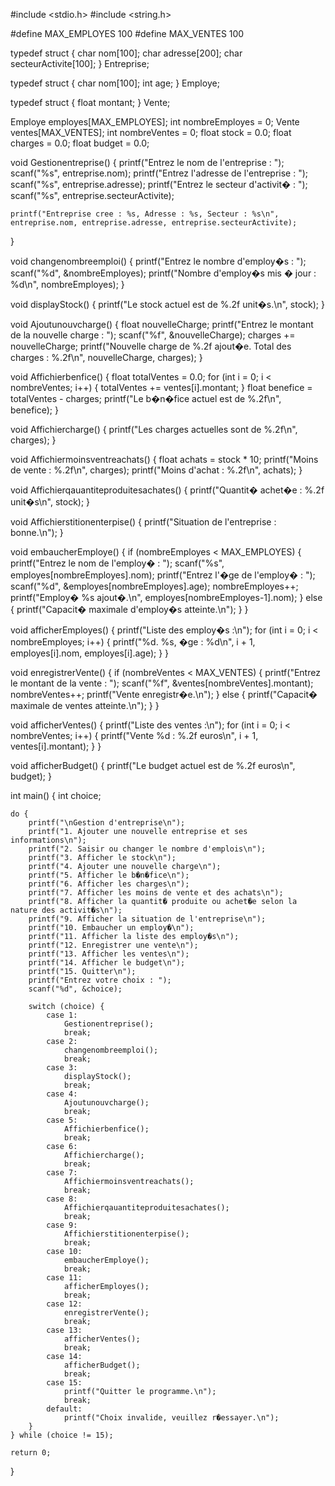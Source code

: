 #include <stdio.h>
#include <string.h>

#define MAX_EMPLOYES 100
#define MAX_VENTES 100


typedef struct {
    char nom[100];
    char adresse[200];
    char secteurActivite[100];
} Entreprise;

typedef struct {
    char nom[100];
    int age;
} Employe;

typedef struct {
    float montant;
} Vente;


Employe employes[MAX_EMPLOYES];
int nombreEmployes = 0;
Vente ventes[MAX_VENTES];
int nombreVentes = 0;
float stock = 0.0;
float charges = 0.0;
float budget = 0.0;

void Gestionentreprise() {
    printf("Entrez le nom de l'entreprise : ");
    scanf("%s", entreprise.nom);
    printf("Entrez l'adresse de l'entreprise : ");
    scanf("%s", entreprise.adresse);
    printf("Entrez le secteur d'activit� : ");
    scanf("%s", entreprise.secteurActivite);

    printf("Entreprise cree : %s, Adresse : %s, Secteur : %s\n", entreprise.nom, entreprise.adresse, entreprise.secteurActivite);
}


void changenombreemploi() {
    printf("Entrez le nombre d'employ�s : ");
    scanf("%d", &nombreEmployes);
    printf("Nombre d'employ�s mis � jour : %d\n", nombreEmployes);
}


void displayStock() {
    printf("Le stock actuel est de %.2f unit�s.\n", stock);
}

void Ajoutunouvcharge() {
    float nouvelleCharge;
    printf("Entrez le montant de la nouvelle charge : ");
    scanf("%f", &nouvelleCharge);
    charges += nouvelleCharge;
    printf("Nouvelle charge de %.2f ajout�e. Total des charges : %.2f\n", nouvelleCharge, charges);
}


void Affichierbenfice() {
    float totalVentes = 0.0;
    for (int i = 0; i < nombreVentes; i++) {
        totalVentes += ventes[i].montant;
    }
    float benefice = totalVentes - charges;
    printf("Le b�n�fice actuel est de %.2f\n", benefice);
}

void Affichiercharge() {
    printf("Les charges actuelles sont de %.2f\n", charges);
}


void Affichiermoinsventreachats() {
    float achats = stock * 10;
    printf("Moins de vente : %.2f\n", charges);
    printf("Moins d'achat : %.2f\n", achats);
}

void Affichierqauantiteproduitesachates() {
    printf("Quantit� achet�e : %.2f unit�s\n", stock);
}

void Affichierstitionenterpise() {
    printf("Situation de l'entreprise : bonne.\n");
}

void embaucherEmploye() {
    if (nombreEmployes < MAX_EMPLOYES) {
        printf("Entrez le nom de l'employ� : ");
        scanf("%s", employes[nombreEmployes].nom);
        printf("Entrez l'�ge de l'employ� : ");
        scanf("%d", &employes[nombreEmployes].age);
        nombreEmployes++;
        printf("Employ� %s ajout�.\n", employes[nombreEmployes-1].nom);
    } else {
        printf("Capacit� maximale d'employ�s atteinte.\n");
    }
}


void afficherEmployes() {
    printf("Liste des employ�s :\n");
    for (int i = 0; i < nombreEmployes; i++) {
        printf("%d. %s, �ge : %d\n", i + 1, employes[i].nom, employes[i].age);
    }
}


void enregistrerVente() {
    if (nombreVentes < MAX_VENTES) {
        printf("Entrez le montant de la vente : ");
        scanf("%f", &ventes[nombreVentes].montant);
        nombreVentes++;
        printf("Vente enregistr�e.\n");
    } else {
        printf("Capacit� maximale de ventes atteinte.\n");
    }
}

void afficherVentes() {
    printf("Liste des ventes :\n");
    for (int i = 0; i < nombreVentes; i++) {
        printf("Vente %d : %.2f euros\n", i + 1, ventes[i].montant);
    }
}

void afficherBudget() {
    printf("Le budget actuel est de %.2f euros\n", budget);
}

int main() {
    int choice;

    do {
        printf("\nGestion d'entreprise\n");
        printf("1. Ajouter une nouvelle entreprise et ses informations\n");
        printf("2. Saisir ou changer le nombre d'emplois\n");
        printf("3. Afficher le stock\n");
        printf("4. Ajouter une nouvelle charge\n");
        printf("5. Afficher le b�n�fice\n");
        printf("6. Afficher les charges\n");
        printf("7. Afficher les moins de vente et des achats\n");
        printf("8. Afficher la quantit� produite ou achet�e selon la nature des activit�s\n");
        printf("9. Afficher la situation de l'entreprise\n");
        printf("10. Embaucher un employ�\n");
        printf("11. Afficher la liste des employ�s\n");
        printf("12. Enregistrer une vente\n");
        printf("13. Afficher les ventes\n");
        printf("14. Afficher le budget\n");
        printf("15. Quitter\n");
        printf("Entrez votre choix : ");
        scanf("%d", &choice);

        switch (choice) {
            case 1:
                Gestionentreprise();
                break;
            case 2:
                changenombreemploi();
                break;
            case 3:
                displayStock();
                break;
            case 4:
                Ajoutunouvcharge();
                break;
            case 5:
                Affichierbenfice();
                break;
            case 6:
                Affichiercharge();
                break;
            case 7:
                Affichiermoinsventreachats();
                break;
            case 8:
                Affichierqauantiteproduitesachates();
                break;
            case 9:
                Affichierstitionenterpise();
                break;
            case 10:
                embaucherEmploye();
                break;
            case 11:
                afficherEmployes();
                break;
            case 12:
                enregistrerVente();
                break;
            case 13:
                afficherVentes();
                break;
            case 14:
                afficherBudget();
                break;
            case 15:
                printf("Quitter le programme.\n");
                break;
            default:
                printf("Choix invalide, veuillez r�essayer.\n");
        }
    } while (choice != 15);

    return 0;
}
